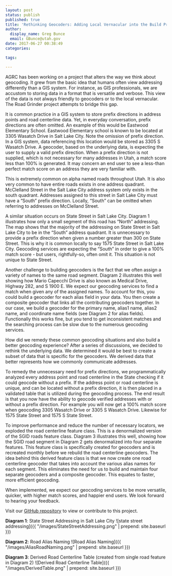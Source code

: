 ```yaml
---
layout: post
status: publish
published: true
title: 'Rethinking Geocoders: Adding Local Vernacular into the Build Process'
author:
  display_name: Greg Bunce
  email: GBunce@utah.gov
date: 2017-06-27 00:38:49
categories:

tags:

---
```


AGRC has been working on a project that alters the way we think about geocoding. It grew from the basic idea that humans often view addressing differently than a GIS system. For instance, as GIS professionals, we are accustom to storing data in a format that is versatile and verbose. This view of the data is not always friendly to geocoders or to the local vernacular. The Road Grinder project attempts to bridge this gap.

It is common practice in a GIS system to store prefix directions in address points and road centerline data. Yet, in everyday conversation, prefix directions are often omitted. An example of this would be Eastwood Elementary School. Eastwood Elementary school is known to be located at 3305 Wasatch Drive in Salt Lake City. Note the omission of prefix direction. In a GIS system, data referencing this location would be stored as 3305 S Wasatch Drive. A geocoder, based on the underlying data, is expecting the user to supply a valid prefix direction. When a prefix direction is not supplied, which is not necessary for many addresses in Utah, a match score less than 100% is generated. It may concern an end user to see a less-than perfect match score on an address they are very familiar with.

This is extremely common on alpha named roads throughout Utah. It is also very common to have entire roads exists in one address quadrant. McClelland Street in the Salt Lake City address system only exists in the south quadrant. Addresses assigned to this street in Salt Lake City must have a “South” prefix direction. Locally, “South” can be omitted when referring to addresses on McClelland Street. 

A similar situation occurs on State Street in Salt Lake City. Diagram 1 illustrates how only a small segment of this road has “North” addressing. The map shows that the majority of the addressing on State Street in Salt Lake City to be in the “South” address quadrant. It is unnecessary to provide a prefix direction when given a number greater than 300 on State Street. This is why it is common locally to say 1575 State Street in Salt Lake City. Geocoding services are expecting the “South” in order to give a 100% match score - but users, rightfully-so, often omit it. This situation is not unique to State Street. 

Another challenge to building geocoders is the fact that we often assign a variety of names to the same road segment. Diagram 2 illustrates this well showing how Mario Capecchi Drive is also known as Medical Drive, Highway 282, and S 1900 E. We expect our geocoding services to find a match when given any of the assigned names. To account for this, you could build a geocoder for each alias field in your data. You then create a composite geocoder that links all the contributing geocoders together. In our case, we build a geocoder for the primary name, alias1 name, alias2 name, and coordinate name fields (see Diagram 2 for alias fields). Functionally this works fine, but you tend to get inconsistent matches and the searching process can be slow due to the numerous geocoding services.

How did we remedy these common geocoding situations and also build a better geocoding experience? After a series of discussions, we decided to rethink the underlying data. We determined it would be best to create a subset of data that is specific for the geocoders. We derived data that better represents how we commonly communicate addresses.

To remedy the unnecessary need for prefix directions, we programmatically analyzed every address point and road centerline in the State checking if it could geocode without a prefix. If the address point or road centerline is unique, and can be located without a prefix direction, it is then placed in a validated table that is utilized during the geocoding process. The end result is that you now have the ability to geocode verified addresses with or without a prefix direction. For example you will now get a 100% match score when geocoding 3305 Wasatch Drive or 3305 S Wasatch Drive. Likewise for 1575 State Street and 1575 S State Street.

To improve performance and reduce the number of necessary locators, we exploded the road centerline feature class. This is a denormalized version of the SGID roads feature class. Diagram 3 illustrates this well, showing how the SGID road segment in Diagram 2 gets denormalized into four separate features. This feature class is specifically created for geocoders and is recreated monthly before we rebuild the road centerline geocoders. The idea behind this derived feature class is that we now create one road centerline geocoder that takes into account the various alias names for each segment. This eliminates the need for us to build and maintain four separate geocoders and a composite geocoder. This equates to faster, more efficient geocoding.

When implemented, we expect our geocoding services to be more versatile, quicker, with higher match scores, and happier end users. We look forward to hearing your feedback. 

Visit our [GitHub repository](https://github.com/agrc/RoadGrinder) to view or contribute to this project.

**Diagram 1**: State Street Addressing in Salt Lake City
![state street addressing]({{ "/images/StateStreetAddressing.png" | prepend: site.baseurl }})

**Diagram 2**: Road Alias Naming
![Road Alias Naming]({{ "/images/AliasRoadNaming.png" | prepend: site.baseurl }})

**Diagram 3**: Derived Road Centerline Table (created from single road feature in Diagram 2) 
![Derived Road Centerline Table]({{ "/images/DerivedTable.png" | prepend: site.baseurl }})
